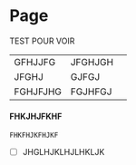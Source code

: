 # Page

TEST POUR VOIR



|          |         |   |
| -------- | ------- | - |
| GFHJJFG  | JFGHJGH |   |
| JFGHJ    | GJFGJ   |   |
| FGHJFJHG | FGJHFGJ |   |

#### FHKJHJFKHF

```
FHKFHJKFHJKF
```

* [ ] JHGLHJKLHJLHKLJK
